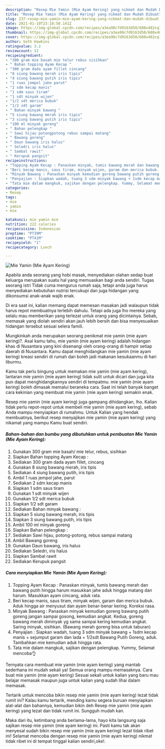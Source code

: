 ```yaml
---
description: "Resep Mie Yamin (Mie Ayam Kering) yang nikmat dan Mudah Dibuat"
title: "Resep Mie Yamin (Mie Ayam Kering) yang nikmat dan Mudah Dibuat"
slug: 237-resep-mie-yamin-mie-ayam-kering-yang-nikmat-dan-mudah-dibuat
date: 2021-01-10T23:18:50.141Z
image: https://img-global.cpcdn.com/recipes/a3ea98c7d9163d50/680x482cq70/mie-yamin-mie-ayam-kering-foto-resep-utama.jpg
thumbnail: https://img-global.cpcdn.com/recipes/a3ea98c7d9163d50/680x482cq70/mie-yamin-mie-ayam-kering-foto-resep-utama.jpg
cover: https://img-global.cpcdn.com/recipes/a3ea98c7d9163d50/680x482cq70/mie-yamin-mie-ayam-kering-foto-resep-utama.jpg
author: Seth Hawkins
ratingvalue: 3.2
reviewcount: 12
recipeingredient:
- "300 gram mie basah mie telur rebus sisihkan"
- " Bahan topping Ayam Kecap "
- "300 gram dada ayam fillet cincang"
- "8 siung bawang merah iris tipis"
- "4 siung bawang putih iris tipis"
- "1 ruas jempol jahe parut"
- "2 sdm kecap manis"
- "1 sdm saus tiram"
- "1 sdt minyak wijen"
- "1/2 sdt merica bubuk"
- "1/2 sdt garam"
- " Bahan minyak bawang "
- "5 siung bawang merah iris tipis"
- "3 siung bawang putih iris tipis"
- "100 ml minyak goreng"
- " Bahan pelengkap "
- " Sawi hijau potongpotong rebus sampai matang"
- " Bawang goreng"
- " Daun bawang iris halus"
- " Seledri iris halus"
- " Sambal rawit"
- " Kerupuk pangsit"
recipeinstructions:
- "Topping Ayam Kecap : Panaskan minyak, tumis bawang merah dan bawang putih hingga harum masukkan jahe aduk hingga matang dan harum. Masukkan ayam cincang, aduk rata."
- "Beri kecap manis, saus tiram, minyak wijen, garam dan merica bubuk. Aduk hingga air menyusut dan ayam benar-benar kering. Koreksi rasa."
- "Minyak Bawang : Panaskan minyak kemudian goreng bawang putih goreng jangan sampai gosong, kemudian angkat. Kedua, goreng bawang merah diminyak yg sama sampai kering kemudian angkat. Saring minyak, sisihkan. (Bawang merah goreng bisa untuk taburan)"
- "Penyajian : Siapkan wadah, tuang 3 sdm minyak bawang + 1sdm kecap manis + sejumput garam dan lada + 1/2sdt Bawang Putih Goreng, aduk. Tambahkan mie kemudian aduk hingga rata."
- "Tata mie dalam mangkuk, sajikan dengan pelengkap. Yummy, Selamat mencoba👌"
categories:
- Resep
tags:
- mie
- yamin
- mie

katakunci: mie yamin mie 
nutrition: 222 calories
recipecuisine: Indonesian
preptime: "PT39M"
cooktime: "PT41M"
recipeyield: "1"
recipecategory: Lunch

---
```



![Mie Yamin (Mie Ayam Kering)](https://img-global.cpcdn.com/recipes/a3ea98c7d9163d50/680x482cq70/mie-yamin-mie-ayam-kering-foto-resep-utama.jpg)

Apabila anda seorang yang hobi masak, menyediakan olahan sedap buat keluarga merupakan suatu hal yang memuaskan bagi anda sendiri. Tugas seorang istri Tidak cuma mengurus rumah saja, tetapi anda juga harus menyediakan kebutuhan nutrisi tercukupi dan juga hidangan yang dikonsumsi anak-anak wajib enak.

Di era  saat ini, kalian memang dapat memesan masakan jadi walaupun tidak harus repot membuatnya terlebih dahulu. Tetapi ada juga lho mereka yang selalu mau memberikan yang terlezat untuk orang yang dicintainya. Sebab, memasak yang diolah sendiri akan jauh lebih bersih dan bisa menyesuaikan hidangan tersebut sesuai selera famili. 



Mungkinkah anda merupakan seorang penikmat mie yamin (mie ayam kering)?. Asal kamu tahu, mie yamin (mie ayam kering) adalah hidangan khas di Nusantara yang kini disenangi oleh orang-orang di hampir setiap daerah di Nusantara. Kamu dapat menghidangkan mie yamin (mie ayam kering) kreasi sendiri di rumah dan boleh jadi makanan kesukaanmu di hari liburmu.

Kamu tak perlu bingung untuk memakan mie yamin (mie ayam kering), lantaran mie yamin (mie ayam kering) tidak sulit untuk dicari dan juga kita pun dapat menghidangkannya sendiri di tempatmu. mie yamin (mie ayam kering) boleh dimasak memalui beraneka cara. Saat ini telah banyak banget cara kekinian yang membuat mie yamin (mie ayam kering) semakin enak.

Resep mie yamin (mie ayam kering) juga gampang dihidangkan, lho. Kalian tidak perlu repot-repot untuk membeli mie yamin (mie ayam kering), sebab Anda mampu menyiapkan di rumahmu. Untuk Kalian yang hendak membuatnya, berikut resep menyajikan mie yamin (mie ayam kering) yang nikamat yang mampu Kamu buat sendiri.

<!--inarticleads1-->

##### Bahan-bahan dan bumbu yang dibutuhkan untuk pembuatan Mie Yamin (Mie Ayam Kering):

1. Gunakan 300 gram mie basah/ mie telur, rebus, sisihkan
1. Siapkan  Bahan topping Ayam Kecap :
1. Sediakan 300 gram dada ayam fillet, cincang
1. Gunakan 8 siung bawang merah, iris tipis
1. Sediakan 4 siung bawang putih, iris tipis
1. Ambil 1 ruas jempol jahe, parut
1. Sediakan 2 sdm kecap manis
1. Siapkan 1 sdm saus tiram
1. Gunakan 1 sdt minyak wijen
1. Gunakan 1/2 sdt merica bubuk
1. Siapkan 1/2 sdt garam
1. Sediakan  Bahan minyak bawang :
1. Siapkan 5 siung bawang merah, iris tipis
1. Siapkan 3 siung bawang putih, iris tipis
1. Ambil 100 ml minyak goreng
1. Siapkan  Bahan pelengkap :
1. Sediakan  Sawi hijau, potong-potong, rebus sampai matang
1. Ambil  Bawang goreng
1. Gunakan  Daun bawang, iris halus
1. Sediakan  Seledri, iris halus
1. Siapkan  Sambal rawit
1. Sediakan  Kerupuk pangsit




<!--inarticleads2-->

##### Cara menyiapkan Mie Yamin (Mie Ayam Kering):

1. Topping Ayam Kecap : Panaskan minyak, tumis bawang merah dan bawang putih hingga harum masukkan jahe aduk hingga matang dan harum. Masukkan ayam cincang, aduk rata.
1. Beri kecap manis, saus tiram, minyak wijen, garam dan merica bubuk. Aduk hingga air menyusut dan ayam benar-benar kering. Koreksi rasa.
1. Minyak Bawang : Panaskan minyak kemudian goreng bawang putih goreng jangan sampai gosong, kemudian angkat. Kedua, goreng bawang merah diminyak yg sama sampai kering kemudian angkat. Saring minyak, sisihkan. (Bawang merah goreng bisa untuk taburan)
1. Penyajian : Siapkan wadah, tuang 3 sdm minyak bawang + 1sdm kecap manis + sejumput garam dan lada + 1/2sdt Bawang Putih Goreng, aduk. Tambahkan mie kemudian aduk hingga rata.
1. Tata mie dalam mangkuk, sajikan dengan pelengkap. Yummy, Selamat mencoba👌




Ternyata cara membuat mie yamin (mie ayam kering) yang mantab sederhana ini mudah sekali ya! Semua orang mampu memasaknya. Cara buat mie yamin (mie ayam kering) Sesuai sekali untuk kalian yang baru mau belajar memasak maupun juga untuk kalian yang sudah lihai dalam memasak.

Tertarik untuk mencoba bikin resep mie yamin (mie ayam kering) lezat tidak rumit ini? Kalau kamu tertarik, mending kamu segera buruan menyiapkan alat-alat dan bahannya, kemudian bikin deh Resep mie yamin (mie ayam kering) yang lezat dan tidak rumit ini. Sungguh mudah kan. 

Maka dari itu, ketimbang anda berlama-lama, hayo kita langsung saja sajikan resep mie yamin (mie ayam kering) ini. Pasti kamu tak akan menyesal sudah bikin resep mie yamin (mie ayam kering) lezat tidak ribet ini! Selamat mencoba dengan resep mie yamin (mie ayam kering) nikmat tidak ribet ini di tempat tinggal kalian sendiri,oke!.

